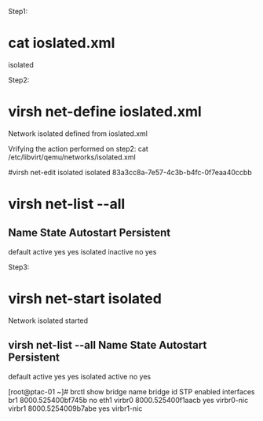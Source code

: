 Step1:
# cat ioslated.xml
<network> <name>isolated</name>
</network>

Step2:
# virsh net-define ioslated.xml 
Network isolated defined from ioslated.xml

Vrifying the action performed on step2:
cat /etc/libvirt/qemu/networks/isolated.xml

#virsh net-edit isolated
<network>
  <name>isolated</name>
  <uuid>83a3cc8a-7e57-4c3b-b4fc-0f7eaa40ccbb</uuid>
  <bridge name='virbr1' stp='on' delay='0'/>
  <mac address='52:54:00:9b:7a:be'/>
</network>

# virsh net-list --all
 Name                 State      Autostart     Persistent
----------------------------------------------------------
 default              active     yes           yes
 isolated             inactive   no            yes

Step3:
# virsh net-start isolated 
Network isolated started

virsh net-list --all
 Name                 State      Autostart     Persistent
----------------------------------------------------------
 default              active     yes           yes
 isolated             active     no            yes

[root@ptac-01 ~]# brctl show
bridge name	bridge id		STP enabled	interfaces
br1		8000.525400bf745b	no		eth1
virbr0		8000.525400f1aacb	yes		virbr0-nic
virbr1		8000.5254009b7abe	yes		virbr1-nic
